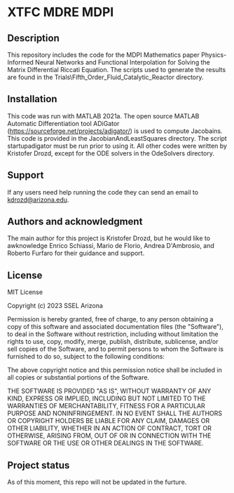 # XTFC MDRE MDPI

## Description
This repository includes the code for the MDPI Mathematics paper Physics-Informed Neural Networks and Functional Interpolation for Solving the Matrix Differential Riccati Equation. The scripts used to generate the results are found in the Trials\Fifth_Order_Fluid_Catalytic_Reactor directory.

## Installation
This code was run with MATLAB 2021a. The open source MATLAB Automatic Differentiation tool ADiGator (https://sourceforge.net/projects/adigator/) is used to compute Jacobains. This code is provided in the JacobianAndLeastSquares directory. The script startupadigator must be run prior to using it. All other codes were written by Kristofer Drozd, except for the ODE solvers in the OdeSolvers directory.

## Support
If any users need help running the code they can send an email to kdrozd@arizona.edu.

## Authors and acknowledgment
The main author for this project is Kristofer Drozd, but he would like to awknowledge Enrico Schiassi, Mario de Florio, Andrea D'Ambrosio, and Roberto Furfaro for their guidance and support.

## License

MIT License

Copyright (c) 2023 SSEL Arizona

Permission is hereby granted, free of charge, to any person obtaining a copy
of this software and associated documentation files (the "Software"), to deal
in the Software without restriction, including without limitation the rights
to use, copy, modify, merge, publish, distribute, sublicense, and/or sell
copies of the Software, and to permit persons to whom the Software is
furnished to do so, subject to the following conditions:

The above copyright notice and this permission notice shall be included in all
copies or substantial portions of the Software.

THE SOFTWARE IS PROVIDED "AS IS", WITHOUT WARRANTY OF ANY KIND, EXPRESS OR
IMPLIED, INCLUDING BUT NOT LIMITED TO THE WARRANTIES OF MERCHANTABILITY,
FITNESS FOR A PARTICULAR PURPOSE AND NONINFRINGEMENT. IN NO EVENT SHALL THE
AUTHORS OR COPYRIGHT HOLDERS BE LIABLE FOR ANY CLAIM, DAMAGES OR OTHER
LIABILITY, WHETHER IN AN ACTION OF CONTRACT, TORT OR OTHERWISE, ARISING FROM,
OUT OF OR IN CONNECTION WITH THE SOFTWARE OR THE USE OR OTHER DEALINGS IN THE
SOFTWARE.

## Project status
As of this moment, this repo will not be updated in the furture.

